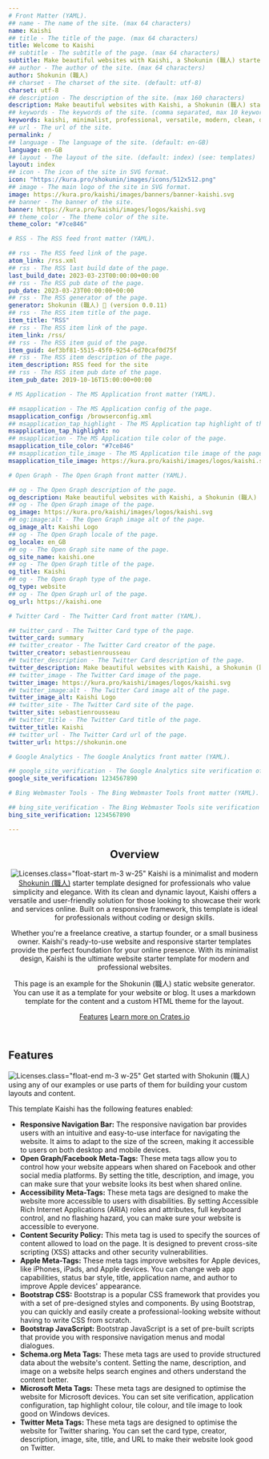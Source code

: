 ```yaml
---
# Front Matter (YAML).
## name - The name of the site. (max 64 characters)
name: Kaishi
## title - The title of the page. (max 64 characters)
title: Welcome to Kaishi
## subtitle - The subtitle of the page. (max 64 characters)
subtitle: Make beautiful websites with Kaishi, a Shokunin (職人) starter template.
## author - The author of the site. (max 64 characters)
author: Shokunin (職人)
## charset - The charset of the site. (default: utf-8)
charset: utf-8
## description - The description of the site. (max 160 characters)
description: Make beautiful websites with Kaishi, a Shokunin (職人) starter template.
## keywords - The keywords of the site. (comma separated, max 10 keywords)
keywords: kaishi, minimalist, professional, versatile, modern, clean, dynamic, elegant,user-friendly, responsive
## url - The url of the site.
permalink: /
## language - The language of the site. (default: en-GB)
language: en-GB
## layout - The layout of the site. (default: index) (see: templates)
layout: index
## icon - The icon of the site in SVG format.
icon: "https://kura.pro/shokunin/images/icons/512x512.png"
## image - The main logo of the site in SVG format.
image: https://kura.pro/kaishi/images/banners/banner-kaishi.svg
## banner - The banner of the site.
banner: https://kura.pro/kaishi/images/logos/kaishi.svg
## theme_color - The theme color of the site.
theme_color: "#7ce846"

# RSS - The RSS feed front matter (YAML).

## rss - The RSS feed link of the page.
atom_link: /rss.xml
## rss - The RSS last build date of the page.
last_build_date: 2023-03-23T00:00:00+00:00
## rss - The RSS pub date of the page.
pub_date: 2023-03-23T00:00:00+00:00
## rss - The RSS generator of the page.
generator: Shokunin (職人) 🦀 (version 0.0.11)
## rss - The RSS item title of the page.
item_title: "RSS"
## rss - The RSS item link of the page.
item_link: /rss/
## rss - The RSS item guid of the page.
item_guid: 4ef3bf81-5515-45f0-9254-6d70caf0d75f
## rss - The RSS item description of the page.
item_description: RSS feed for the site
## rss - The RSS item pub date of the page.
item_pub_date: 2019-10-16T15:00:00+00:00

# MS Application - The MS Application front matter (YAML).

## msapplication - The MS Application config of the page.
msapplication_config: /browserconfig.xml
## msapplication_tap_highlight - The MS Application tap highlight of the page.
msapplication_tap_highlight: no
## msapplication - The MS Application tile color of the page.
msapplication_tile_color: "#7ce846"
## msapplication_tile_image - The MS Application tile image of the page.
msapplication_tile_image: https://kura.pro/kaishi/images/logos/kaishi.svg

# Open Graph - The Open Graph front matter (YAML).

## og - The Open Graph description of the page.
og_description: Make beautiful websites with Kaishi, a Shokunin (職人) starter template.
## og - The Open Graph image of the page.
og_image: https://kura.pro/kaishi/images/logos/kaishi.svg
## og:image:alt - The Open Graph image alt of the page.
og_image_alt: Kaishi Logo
## og - The Open Graph locale of the page.
og_locale: en_GB
## og - The Open Graph site name of the page.
og_site_name: kaishi.one
## og - The Open Graph title of the page.
og_title: Kaishi
## og - The Open Graph type of the page.
og_type: website
## og - The Open Graph url of the page.
og_url: https://kaishi.one

# Twitter Card - The Twitter Card front matter (YAML).

## twitter_card - The Twitter Card type of the page.
twitter_card: summary
## twitter_creator - The Twitter Card creator of the page.
twitter_creator: sebastienrousseau
## twitter_description - The Twitter Card description of the page.
twitter_description: Make beautiful websites with Kaishi, a Shokunin (職人) starter template.
## twitter_image - The Twitter Card image of the page.
twitter_image: https://kura.pro/kaishi/images/logos/kaishi.svg
## twitter_image:alt - The Twitter Card image alt of the page.
twitter_image_alt: Kaishi Logo
## twitter_site - The Twitter Card site of the page.
twitter_site: sebastienrousseau
## twitter_title - The Twitter Card title of the page.
twitter_title: Kaishi
## twitter_url - The Twitter Card url of the page.
twitter_url: https://shokunin.one

# Google Analytics - The Google Analytics front matter (YAML).

## google_site_verification - The Google Analytics site verification of the page.
google_site_verification: 1234567890

# Bing Webmaster Tools - The Bing Webmaster Tools front matter (YAML).

## bing_site_verification - The Bing Webmaster Tools site verification of the page.
bing_site_verification: 1234567890

---
```


<!-- markdownlint-disable MD033 MD041 -->

<header class="bg-light bg-gradient container py-5 px-5">

<!-- markdownlint-enable MD033 MD041 -->

## Overview

![Licenses](https://kura.pro/kaishi/images/logos/kaishi.svg "Licenses").class=\"float-start m-3 w-25\" Kaishi is a minimalist and modern [Shokunin (職人)][0] starter template designed for professionals who value simplicity and elegance. With its clean and dynamic layout, Kaishi offers a versatile and user-friendly solution for those looking to showcase their work and services online. Built on a responsive framework, this template is ideal for professionals without coding or design skills.

Whether you're a freelance creative, a startup founder, or a small business owner. Kaishi's ready-to-use website and responsive starter templates provide the perfect foundation for your online presence. With its minimalist design, Kaishi is the ultimate website starter template for modern and professional websites.

This page is an example for the Shokunin (職人) static website generator. You can use it as a template for your website or blog. It uses a markdown template for the content and a custom HTML theme for the layout.

<!-- markdownlint-disable MD033 MD041 -->

<div class="d-grid gap-3 d-sm-flex justify-content-sm-center">
    <a class="btn btn-primary btn-lg px-4 me-sm-3" alt="Features for Kaishi, a Shokunin (職人) starter template" href="#features">Features</a>
    <a class="btn btn-secondary btn-lg px-4 me-sm-3" alt="Learn more on Crates.io" href="https://crates.io/crates/ssg">Learn more on Crates.io</a>
</div>

</header>

<!-- markdownlint-enable MD033 MD041 -->

## Features

![Licenses](https://kura.pro/kaishi/images/logos/kaishi.svg "Licenses").class=\"float-end m-3 w-25\" Get started with Shokunin (職人) using any of our examples or use parts of them for building your custom layouts and content.

This template Kaishi has the following features enabled:

- **Responsive Navigation Bar:** The responsive navigation bar provides users with an intuitive and easy-to-use interface for navigating the website. It aims to adapt to the size of the screen, making it accessible to users on both desktop and mobile devices.
- **Open Graph/Facebook Meta-Tags:** These meta tags allow you to control how your website appears when shared on Facebook and other social media platforms. By setting the title, description, and image, you can make sure that your website looks its best when shared online.
- **Accessibility Meta-Tags:** These meta tags are designed to make the website more accessible to users with disabilities. By setting Accessible Rich Internet Applications (ARIA) roles and attributes, full keyboard control, and no flashing hazard, you can make sure your website is accessible to everyone.
- **Content Security Policy:** This meta tag is used to specify the sources of content allowed to load on the page. It is designed to prevent cross-site scripting (XSS) attacks and other security vulnerabilities.
- **Apple Meta-Tags:** These meta tags improve websites for Apple devices, like iPhones, iPads, and Apple devices. You can change web app capabilities, status bar style, title, application name, and author to improve Apple devices' appearance.
- **Bootstrap CSS:** Bootstrap is a popular CSS framework that provides you with a set of pre-designed styles and components. By using Bootstrap, you can quickly and easily create a professional-looking website without having to write CSS from scratch.
- **Bootstrap JavaScript:** Bootstrap JavaScript is a set of pre-built scripts that provide you with responsive navigation menus and modal dialogues.
- **Schema.org Meta Tags:** These meta tags are used to provide structured data about the website's content. Setting the name, description, and image on a website helps search engines and others understand the content better.
- **Microsoft Meta Tags:** These meta tags are designed to optimise the website for Microsoft devices. You can set site verification, application configuration, tap highlight colour, tile colour, and tile image to look good on Windows devices.
- **Twitter Meta Tags:** These meta tags are designed to optimise the website for Twitter sharing. You can set the card type, creator, description, image, site, title, and URL to make their website look good on Twitter.

[0]: https://shokunin.one/
